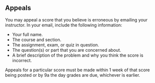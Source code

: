 ## Appeals

You may appeal a score that you believe is erroneous by emailing your
instructor. In your email, include the following information:

* Your full name.
* The course and section.
* The assignment, exam, or quiz in question.
* The question(s) or part that you are concerned about.
* A brief description of the problem and why you think the score is incorrect.

Appeals for a particular score must be made within 1 week of that score
being posted or by 9a the day grades are due, whichever is earlier.
